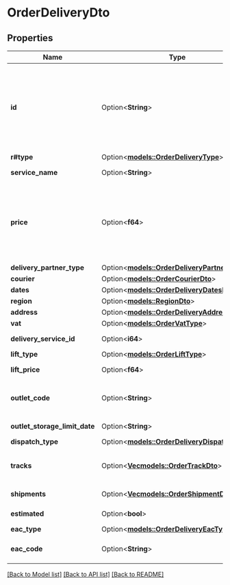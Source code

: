 # OrderDeliveryDto

## Properties

Name | Type | Description | Notes
------------ | ------------- | ------------- | -------------
**id** | Option<**String**> | Идентификатор доставки, присвоенный магазином.  Указывается, только если магазин передал данный идентификатор в ответе на запрос методом [POST cart](../../pushapi/reference/cart.md).  | [optional]
**r#type** | Option<[**models::OrderDeliveryType**](OrderDeliveryType.md)> |  | [optional]
**service_name** | Option<**String**> | Наименование службы доставки. | [optional]
**price** | Option<**f64**> | {% note warning \"\" %}  Этот параметр устарел. Стоимость доставки смотрите в параметре `deliveryTotal`.  {% endnote %}  Стоимость доставки в валюте заказа.  | [optional]
**delivery_partner_type** | Option<[**models::OrderDeliveryPartnerType**](OrderDeliveryPartnerType.md)> |  | [optional]
**courier** | Option<[**models::OrderCourierDto**](OrderCourierDTO.md)> |  | [optional]
**dates** | Option<[**models::OrderDeliveryDatesDto**](OrderDeliveryDatesDTO.md)> |  | [optional]
**region** | Option<[**models::RegionDto**](RegionDTO.md)> |  | [optional]
**address** | Option<[**models::OrderDeliveryAddressDto**](OrderDeliveryAddressDTO.md)> |  | [optional]
**vat** | Option<[**models::OrderVatType**](OrderVatType.md)> |  | [optional]
**delivery_service_id** | Option<**i64**> | Идентификатор службы доставки. | [optional]
**lift_type** | Option<[**models::OrderLiftType**](OrderLiftType.md)> |  | [optional]
**lift_price** | Option<**f64**> | Стоимость подъема на этаж. | [optional]
**outlet_code** | Option<**String**> | Идентификатор пункта самовывоза, присвоенный магазином. | [optional]
**outlet_storage_limit_date** | Option<**String**> | Формат даты: `ДД-ММ-ГГГГ`.  | [optional]
**dispatch_type** | Option<[**models::OrderDeliveryDispatchType**](OrderDeliveryDispatchType.md)> |  | [optional]
**tracks** | Option<[**Vec<models::OrderTrackDto>**](OrderTrackDTO.md)> | Информация для отслеживания перемещений посылки. | [optional]
**shipments** | Option<[**Vec<models::OrderShipmentDto>**](OrderShipmentDTO.md)> | Информация о посылках. | [optional]
**estimated** | Option<**bool**> | Приблизительная ли дата доставки. | [optional]
**eac_type** | Option<[**models::OrderDeliveryEacType**](OrderDeliveryEacType.md)> |  | [optional]
**eac_code** | Option<**String**> | Код подтверждения ЭАПП (для типа `MERCHANT_TO_COURIER`).  | [optional]

[[Back to Model list]](../README.md#documentation-for-models) [[Back to API list]](../README.md#documentation-for-api-endpoints) [[Back to README]](../README.md)


